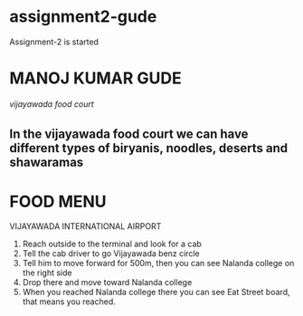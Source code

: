 # assignment2-gude
Assignment-2 is started
# MANOJ KUMAR GUDE
###### vijayawada food court
In the vijayawada food court we can have different types of **biryanis**, noodles, deserts and **shawaramas**
---
# FOOD MENU
VIJAYAWADA INTERNATIONAL AIRPORT
1. Reach outside to the terminal and look for a cab
2. Tell the cab driver to go Vijayawada benz circle
3. Tell him to move forward for 500m, then you can see Nalanda college on the right side
4. Drop there and move toward Nalanda college
5. When you reached Nalanda college there you can see Eat Street board, that means you reached.